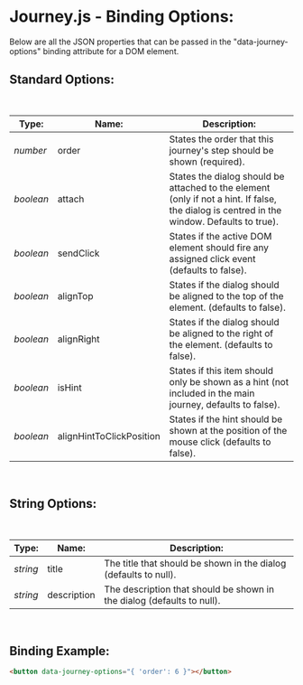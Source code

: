# Journey.js - Binding Options:

Below are all the JSON properties that can be passed in the "data-journey-options" binding attribute for a DOM element.


## Standard Options:
<br/>

| Type: | Name: | Description: |
| --- | --- | --- |
| *number* | order | States the order that this journey's step should be shown (required). |
| *boolean* | attach | States the dialog should be attached to the element (only if not a hint.  If false, the dialog is centred in the window. Defaults to true). |
| *boolean* | sendClick | States if the active DOM element should fire any assigned click event (defaults to false). |
| *boolean* | alignTop | States if the dialog should be aligned to the top of the element. (defaults to false). |
| *boolean* | alignRight | States if the dialog should be aligned to the right of the element. (defaults to false). |
| *boolean* | isHint | States if this item should only be shown as a hint (not included in the main journey, defaults to false). |
| *boolean* | alignHintToClickPosition | States if the hint should be shown at the position of the mouse click (defaults to false). |
<br/>


## String Options:
<br/>

| Type: | Name: | Description: |
| --- | --- | --- |
| *string* | title | The title that should be shown in the dialog (defaults to null). |
| *string* | description | The description that should be shown in the dialog (defaults to null). |

<br/>


## Binding Example:

```markdown
<button data-journey-options="{ 'order': 6 }"></button>
```